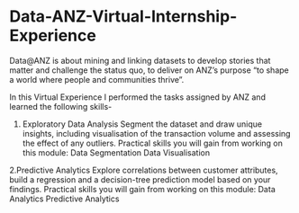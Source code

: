 # Data-ANZ-Virtual-Internship-Experience
Data@ANZ is about mining and linking datasets to develop stories that matter and challenge the status quo, to deliver on ANZ’s purpose “to shape a world where people and communities thrive”.

In this Virtual Experience I performed the tasks assigned by ANZ and learned the following skills-

1. Exploratory Data Analysis
Segment the dataset and draw unique insights, including visualisation of the transaction volume and assessing the effect of any outliers.
Practical skills you will gain from working on this module:
Data Segmentation Data Visualisation

2.Predictive Analytics
Explore correlations between customer attributes, build a regression and a decision-tree prediction model based on your findings.
Practical skills you will gain from working on this module:
Data Analytics Predictive Analytics
